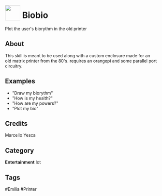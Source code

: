 # <img src="https://raw.githack.com/FortAwesome/Font-Awesome/master/svgs/solid/robot.svg" card_color="#40DBB0" width="50" height="50" style="vertical-align:bottom"/> Biobio
Plot the user's biorythm in the old printer

## About
This skill is meant to be used along with a custom enclosure made for an old matrix printer from the 80's. requires an orangepi and some parallel port circuitry.

## Examples
* "Draw my biorythm"
* "How is my health?"
* "How are my powers?"
* "Plot my bio"

## Credits
Marcello Yesca

## Category
**Entertainment**
Iot

## Tags
#Emilia
#Printer

